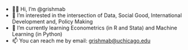 - 👋🏼 Hi, I’m @grishmab
- 👀 I’m interested in the intersection of Data, Social Good, International Development and, Policy Making
- 🌱 I’m currently learning Econometrics (in R and Stata) and Machine Learning (in Python)
- 📫 You can reach me by email: grishmab@uchicago.edu

<!---
grishmab/grishmab is a ✨ special ✨ repository because its `README.md` (this file) appears on your GitHub profile.
You can click the Preview link to take a look at your changes.
--->
